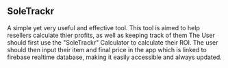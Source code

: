 ## SoleTrackr
A simple yet very useful and effective tool. 
This tool is aimed to help resellers calculate thier profits, as well as keeping track of them
The User should first use the "SoleTrackr" Calculator to calculate their ROI.
The user should then input their item and final price in the app which is linked to firebase realtime database, making it easily accessible and always updated.
